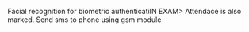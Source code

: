 Facial recognition for biometric authenticatiIN EXAM> Attendace is also marked.
Send sms to phone using gsm module
